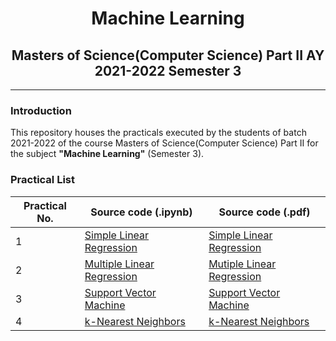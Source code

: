 # <center>Machine Learning</center>

## <center>Masters of Science(Computer Science) Part II AY 2021-2022 Semester 3</center>

---

### Introduction

This repository houses the practicals executed by the students of batch 2021-2022 of the course Masters of Science(Computer Science) Part II for the subject **"Machine Learning"** (Semester 3).

### Practical List
| Practical No.  | Source code (.ipynb)   | Source code (.pdf)   |
|-------------- | -------------- | -------------- |
| 1    | [Simple Linear Regression](./src/notebooks/SLR.ipynb)     | [Simple Linear Regression](./src/pdfs/SLR.pdf)     |
| 2    | [Multiple Linear Regression](./src/notebooks/MLR.ipynb)     | [Mutiple Linear Regression](./src/pdfs/MLR.pdf)     |
| 3    | [Support Vector Machine](./src/notebooks/SVM.ipynb)     | [Support Vector Machine](./src/pdfs/SVM.pdf)     |
| 4    | [k-Nearest Neighbors](./src/notebooks/KNN.ipynb)     | [k-Nearest Neighbors](./src/pdfs/KNN.pdf)     |